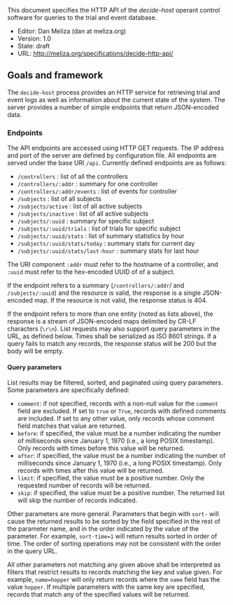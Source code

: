 
This document specifies the HTTP API of the *decide-host* operant control software for queries to the trial and event database.

-   Editor: Dan Meliza (dan at meliza.org)
-   Version: 1.0
-   State:  draft
-   URL: <http://meliza.org/specifications/decide-http-api/>

## Goals and framework

The `decide-host` process provides an HTTP service for retrieving trial and event logs as well as information about the current state of the system. The server provides a number of simple endpoints that return JSON-encoded data.

### Endpoints

The API endpoints are accessed using HTTP GET requests. The IP address and port of the server are defined by configuration file. All endpoints are served under the base URI `/api`. Currently defined endpoints are as follows:

- `/controllers` : list of all the controllers
- `/controllers/:addr` : summary for one controller
- `/controllers/:addr/events` : list of events for controller
- `/subjects` : list of all subjects
- `/subjects/active` : list of all active subjects
- `/subjects/inactive` : list of all active subjects
- `/subjects/:uuid` : summary for specific subject
- `/subjects/:uuid/trials` : list of trials for specific subject
- `/subjects/:uuid/stats` : list of summary statistics by hour
- `/subjects/:uuid/stats/today` : summary stats for current day
- `/subjects/:uuid/stats/last-hour` : summary stats for last hour

The URI component `:addr` must refer to the hostname of a controller, and `:uuid` must refer to the hex-encoded UUID of of a subject.

If the endpoint refers to a summary (`/controllers/:addr`/ and `/subjects/:uuid`) and the resource is valid, the response is a single JSON-encoded map. If the resource is not valid, the response status is 404.

If the endpoint refers to more than one entity (noted as lists above), the response is a stream of JSON-encoded maps delimited by CR-LF characters (`\r\n`). List requests may also support query parameters in the URL, as defined below. Times shall be serialized as ISO 8601 strings. If a query fails to match any records, the response status will be 200 but the body will be empty.

#### Query parameters

List results may be filtered, sorted, and paginated using query parameters. Some parameters are specifically defined:

- `comment`: if not specified, records with a non-null value for the `comment`
  field are excluded. If set to `true` or `True`, records with defined comments
  are included. If set to any other value, only records whose comment field
  matches that value are returned.
- `before`: if specified, the value must be a number indicating the number of
  milliseconds since January 1, 1970 (i.e., a long POSIX timestamp). Only
  records with times before this value will be returned.
- `after`: if specified, the value must be a number indicating the number of
  milliseconds since January 1, 1970 (i.e., a long POSIX timestamp). Only
  records with times after this value will be returned.
- `limit`: if specified, the value must be a positive number. Only the requested
  number of records will be returned.
- `skip`: if specified, the value must be a positive number. The returned list
  will skip the number of records indicated.

Other parameters are more general. Parameters that begin with `sort-` will cause the returned results to be sorted by the field specified in the rest of the parameter name, and in the order indicated by the value of the parameter. For example, `sort-time=1` will return results sorted in order of time. The order of sorting operations may not be consistent with the order in the query URL.

All other parameters not matching any given above shall be interpreted as filters that restrict results to records matching the key and value given. For example, `name=hopper` will only return records where the `name` field has the value `hopper`. If multiple parameters with the same key are specified, records that match any of the specified values will be returned.
